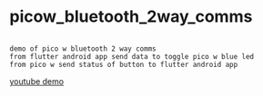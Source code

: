 # picow_bluetooth_2way_comms
```

demo of pico w bluetooth 2 way comms
from flutter android app send data to toggle pico w blue led
from pico w send status of button to flutter android app
```

[youtube demo](https://www.youtube.com/watch?v=teNcl7KLZeg)
